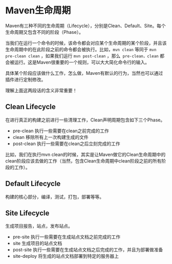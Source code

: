 # Maven生命周期

Maven有三种不同的生命周期（Lifecycle），分别是Clean、Default、Site。每个生命周期又包含不同的阶段（Phase）。

当我们在运行一个命令的时候，该命令都会对应某个生命周期的某个阶段，并且该生命周期中的在此阶段之前的命令都会被执行。比如，`mvn clean` 等同于 `mvn pre-clean clean` ，如果我们运行 `mvn post-clean` ，那么` pre-clean，clean` 都会被运行。这是Maven很重要的一个规则，可以大大简化命令行的输入。

具体某个阶段应该做什么工作，怎么做，Maven有默认的行为，当然也可以通过插件进行定制修改。

理解上面这两段话的含义非常重要！

## **Clean Lifecycle** 

在进行真正的构建之前进行一些清理工作，Clean声明周期包含如下三个Phase。

* pre-clean  执行一些需要在clean之前完成的工作
* clean  移除所有上一次构建生成的文件
* post-clean  执行一些需要在clean之后立刻完成的工作

比如，我们在执行mvn clean的时候，其实是让Maven做它的Clean生命周期中的clean阶段应该去做的工作（当然，包含Clean生命周期中clean阶段之前的所有阶段的工作）。

## **Default Lifecycle**

构建的核心部分，编译，测试，打包，部署等等。  


## **Site Lifecycle**

生成项目报告，站点，发布站点。

* pre-site     执行一些需要在生成站点文档之前完成的工作
* site    生成项目的站点文档
* post-site     执行一些需要在生成站点文档之后完成的工作，并且为部署做准备
* site-deploy     将生成的站点文档部署到特定的服务器上




